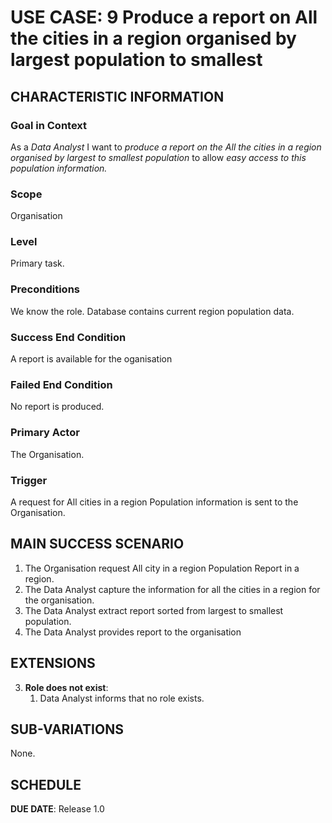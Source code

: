 # USE CASE: 9 Produce a report on All the cities in a region organised by largest population to smallest

## CHARACTERISTIC INFORMATION

### Goal in Context

As a *Data Analyst* I want to *produce a report on the All the cities in a region organised by largest to smallest population* to allow *easy access to this population information.*

### Scope

Organisation

### Level

Primary task.

### Preconditions

We know the role.  Database contains current region population data.

### Success End Condition

A report is available for the oganisation

### Failed End Condition

No report is produced.

### Primary Actor

The Organisation.

### Trigger

A request for All cities in a region Population information is sent to the Organisation.

## MAIN SUCCESS SCENARIO

1. The Organisation request All city in a region Population Report in a region.
2. The Data Analyst capture the information for all the cities in a region for the organisation.
3. The Data Analyst extract report sorted from largest to smallest population.
4. The Data Analyst provides report to the organisation


## EXTENSIONS

3. **Role does not exist**:
    1. Data Analyst informs that no role exists.

## SUB-VARIATIONS

None.

## SCHEDULE

**DUE DATE**: Release 1.0
